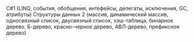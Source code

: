 C#1 (LINQ, события, обобщения, интефейсы, делегаты, исключения, GC, атрибуты)
Структуры данных 2 (массив, динамический массив, односвязный список, двусвязный список, хэш-таблица, бинарное дерево, Б-дерево, красно-черное дерево, АВЛ-дерево, префиксное дерево)
